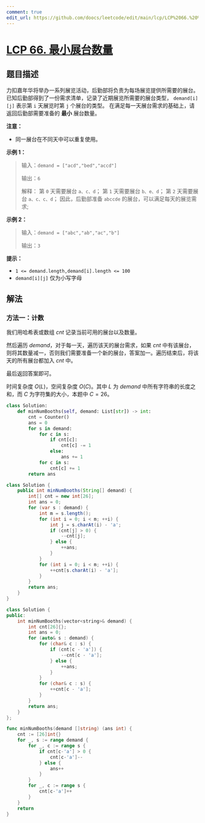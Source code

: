 ```yaml
---
comment: true
edit_url: https://github.com/doocs/leetcode/edit/main/lcp/LCP%2066.%20%E6%9C%80%E5%B0%8F%E5%B1%95%E5%8F%B0%E6%95%B0%E9%87%8F/README.md
---
```


# [LCP 66. 最小展台数量](https://leetcode.cn/problems/600YaG)

## 题目描述

<!-- 这里写题目描述 -->

力扣嘉年华将举办一系列展览活动，后勤部将负责为每场展览提供所需要的展台。
已知后勤部得到了一份需求清单，记录了近期展览所需要的展台类型， `demand[i][j]` 表示第 `i` 天展览时第 `j` 个展台的类型。
在满足每一天展台需求的基础上，请返回后勤部需要准备的 **最小** 展台数量。

**注意：**

-   同一展台在不同天中可以重复使用。

**示例 1：**

> 输入：`demand = ["acd","bed","accd"]`
>
> 输出：`6`
>
> 解释：
> 第 `0` 天需要展台 `a、c、d`；
> 第 `1` 天需要展台 `b、e、d`；
> 第 `2` 天需要展台 `a、c、c、d`；
> 因此，后勤部准备 `abccde` 的展台，可以满足每天的展览需求;

**示例 2：**

> 输入：`demand = ["abc","ab","ac","b"]`
>
> 输出：`3`

**提示：**

-   `1 <= demand.length,demand[i].length <= 100`
-   `demand[i][j]` 仅为小写字母

## 解法

### 方法一：计数

我们用哈希表或数组 $cnt$ 记录当前可用的展台以及数量。

然后遍历 $demand$，对于每一天，遍历该天的展台需求，如果 $cnt$ 中有该展台，则将其数量减一，否则我们需要准备一个新的展台，答案加一。遍历结束后，将该天的所有展台都加入 $cnt$ 中。

最后返回答案即可。

时间复杂度 $O(L)$，空间复杂度 $O(C)$。其中 $L$ 为 $demand$ 中所有字符串的长度之和，而 $C$ 为字符集的大小，本题中 $C = 26$。

<!-- tabs:start -->

```python
class Solution:
    def minNumBooths(self, demand: List[str]) -> int:
        cnt = Counter()
        ans = 0
        for s in demand:
            for c in s:
                if cnt[c]:
                    cnt[c] -= 1
                else:
                    ans += 1
            for c in s:
                cnt[c] += 1
        return ans
```

```java
class Solution {
    public int minNumBooths(String[] demand) {
        int[] cnt = new int[26];
        int ans = 0;
        for (var s : demand) {
            int m = s.length();
            for (int i = 0; i < m; ++i) {
                int j = s.charAt(i) - 'a';
                if (cnt[j] > 0) {
                    --cnt[j];
                } else {
                    ++ans;
                }
            }
            for (int i = 0; i < m; ++i) {
                ++cnt[s.charAt(i) - 'a'];
            }
        }
        return ans;
    }
}
```

```cpp
class Solution {
public:
    int minNumBooths(vector<string>& demand) {
        int cnt[26]{};
        int ans = 0;
        for (auto& s : demand) {
            for (char& c : s) {
                if (cnt[c - 'a']) {
                    --cnt[c - 'a'];
                } else {
                    ++ans;
                }
            }
            for (char& c : s) {
                ++cnt[c - 'a'];
            }
        }
        return ans;
    }
};
```

```go
func minNumBooths(demand []string) (ans int) {
	cnt := [26]int{}
	for _, s := range demand {
		for _, c := range s {
			if cnt[c-'a'] > 0 {
				cnt[c-'a']--
			} else {
				ans++
			}
		}
		for _, c := range s {
			cnt[c-'a']++
		}
	}
	return
}
```

<!-- tabs:end -->

<!-- end -->
